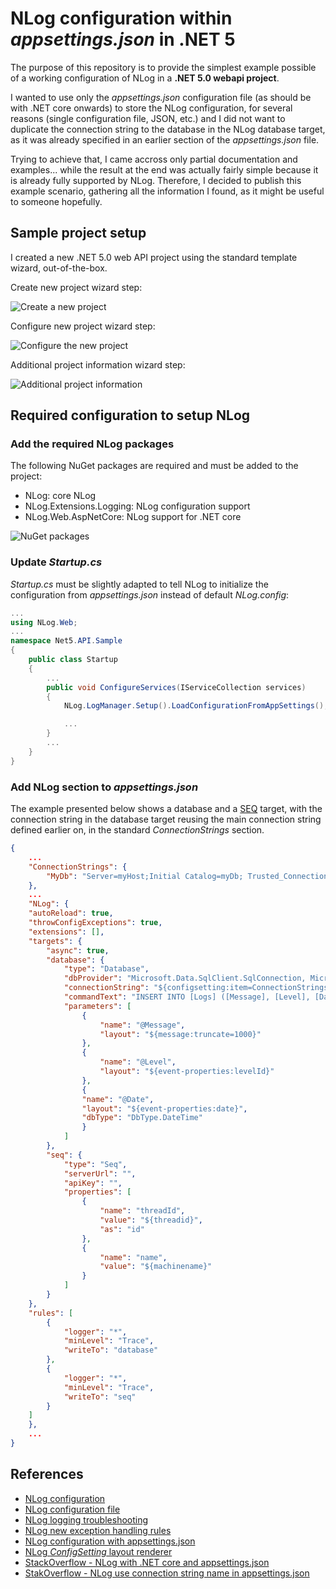 # NLog configuration within _appsettings.json_ in .NET 5
The purpose of this repository is to provide the simplest example possible of a working configuration of NLog in a **.NET 5.0 webapi project**. 

I wanted to use only the _appsettings.json_ configuration file (as should be with .NET core onwards) to store the NLog configuration, for several reasons (single configuration file, JSON, etc.) and I did not want to duplicate  the connection string to the database in the NLog database target, as it was already specified in an earlier section of the _appsettings.json_ file. 

Trying to achieve that, I came accross only partial documentation and examples... while the result at the end was actually fairly simple because it is already fully supported by NLog. Therefore, I decided to publish this example scenario, gathering all the information I found, as it might be useful to someone hopefully. 

## Sample project setup

I created a new .NET 5.0 web API project using the standard template wizard, out-of-the-box.

Create new project wizard step:

![Create a new project](/images/screenshots/create-new-project.png)

Configure new project wizard step:

![Configure the new project](/images/screenshots/configure-new-project.png)

Additional project information wizard step:

![Additional project information](/images/screenshots/additional-information.png)

## Required configuration to setup NLog

### Add the required NLog packages 

The following NuGet packages are required and must be added to the project:
* NLog: core NLog
* NLog.Extensions.Logging: NLog configuration support
* NLog.Web.AspNetCore: NLog support for .NET core

![NuGet packages](/images/screenshots/NuGet-packages.png)

### Update _Startup.cs_ 

_Startup.cs_  must be slightly adapted to tell NLog to initialize the configuration from _appsettings.json_ instead of default _NLog.config_: 
```C#
...
using NLog.Web;
...
namespace Net5.API.Sample
{
    public class Startup
    {
        ...
        public void ConfigureServices(IServiceCollection services)
        {
            NLog.LogManager.Setup().LoadConfigurationFromAppSettings();

            ...
        }
        ...        
    }
}
``` 

### Add NLog section to _appsettings.json_

The example presented below shows a database and a [SEQ](https://datalust.co/seq) target, with the connection string in the database target reusing the main connection string defined earlier on, in the standard _ConnectionStrings_ section. 

```json
{
    ...
    "ConnectionStrings": {
        "MyDb": "Server=myHost;Initial Catalog=myDb; Trusted_Connection=True;"
    },
    ...
    "NLog": {
    "autoReload": true,
    "throwConfigExceptions": true,
    "extensions": [],
    "targets": {
        "async": true,
        "database": {
            "type": "Database",
            "dbProvider": "Microsoft.Data.SqlClient.SqlConnection, Microsoft.Data.SqlClient",
            "connectionString": "${configsetting:item=ConnectionStrings.MyDb}",
            "commandText": "INSERT INTO [Logs] ([Message], [Level], [Date]) VALUES (@Message, @Level, @Date)",
            "parameters": [
                {
                    "name": "@Message",
                    "layout": "${message:truncate=1000}"
                },
                {
                    "name": "@Level",
                    "layout": "${event-properties:levelId}"
                },
                {
                "name": "@Date",
                "layout": "${event-properties:date}",
                "dbType": "DbType.DateTime"
                }
            ]
        },
        "seq": {
            "type": "Seq",
            "serverUrl": "",
            "apiKey": "",
            "properties": [
                {
                    "name": "threadId",
                    "value": "${threadid}",
                    "as": "id"
                },
                {
                    "name": "name",
                    "value": "${machinename}"
                }
            ]
        }
    },
    "rules": [
        {
            "logger": "*",
            "minLevel": "Trace",
            "writeTo": "database"
        },
        {
            "logger": "*",
            "minLevel": "Trace",
            "writeTo": "seq"
        }
    ]
    },
    ...
}
```

## References
- [NLog configuration](https://nlog-project.org/config/)
- [NLog configuration file](https://github.com/NLog/NLog/wiki/Configuration-file)
- [NLog logging troubleshooting](https://github.com/NLog/NLog/wiki/Logging-Troubleshooting)
- [NLog new exception handling rules](https://nlog-project.org/2010/09/05/new-exception-handling-rules-in-nlog-2-0.html)
- [NLog configuration with appsettings.json](https://github.com/NLog/NLog.Extensions.Logging/wiki/NLog-configuration-with-appsettings.json)
- [NLog _ConfigSetting_ layout renderer](https://github.com/NLog/NLog/wiki/ConfigSetting-Layout-Renderer)
- [StackOverflow - NLog with .NET core and appsettings.json](https://stackoverflow.com/questions/56246416/how-can-i-configure-nlog-in-net-core-with-appsettings-json-instead-of-an-nlog-c)
- [StakOverflow - NLog use connection string name in appsettings.json](https://stackoverflow.com/questions/53977365/nlog-use-connection-string-name-in-appsettings)